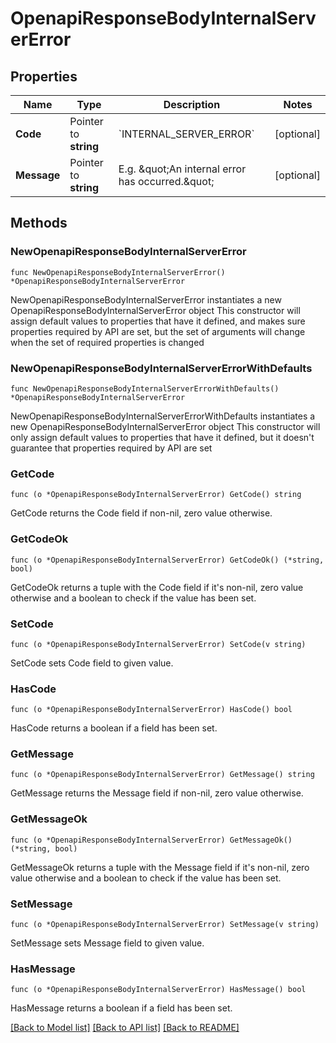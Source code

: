 # OpenapiResponseBodyInternalServerError

## Properties

Name | Type | Description | Notes
------------ | ------------- | ------------- | -------------
**Code** | Pointer to **string** | &#x60;INTERNAL_SERVER_ERROR&#x60; | [optional] 
**Message** | Pointer to **string** | E.g. \&quot;An internal error has occurred.\&quot; | [optional] 

## Methods

### NewOpenapiResponseBodyInternalServerError

`func NewOpenapiResponseBodyInternalServerError() *OpenapiResponseBodyInternalServerError`

NewOpenapiResponseBodyInternalServerError instantiates a new OpenapiResponseBodyInternalServerError object
This constructor will assign default values to properties that have it defined,
and makes sure properties required by API are set, but the set of arguments
will change when the set of required properties is changed

### NewOpenapiResponseBodyInternalServerErrorWithDefaults

`func NewOpenapiResponseBodyInternalServerErrorWithDefaults() *OpenapiResponseBodyInternalServerError`

NewOpenapiResponseBodyInternalServerErrorWithDefaults instantiates a new OpenapiResponseBodyInternalServerError object
This constructor will only assign default values to properties that have it defined,
but it doesn't guarantee that properties required by API are set

### GetCode

`func (o *OpenapiResponseBodyInternalServerError) GetCode() string`

GetCode returns the Code field if non-nil, zero value otherwise.

### GetCodeOk

`func (o *OpenapiResponseBodyInternalServerError) GetCodeOk() (*string, bool)`

GetCodeOk returns a tuple with the Code field if it's non-nil, zero value otherwise
and a boolean to check if the value has been set.

### SetCode

`func (o *OpenapiResponseBodyInternalServerError) SetCode(v string)`

SetCode sets Code field to given value.

### HasCode

`func (o *OpenapiResponseBodyInternalServerError) HasCode() bool`

HasCode returns a boolean if a field has been set.

### GetMessage

`func (o *OpenapiResponseBodyInternalServerError) GetMessage() string`

GetMessage returns the Message field if non-nil, zero value otherwise.

### GetMessageOk

`func (o *OpenapiResponseBodyInternalServerError) GetMessageOk() (*string, bool)`

GetMessageOk returns a tuple with the Message field if it's non-nil, zero value otherwise
and a boolean to check if the value has been set.

### SetMessage

`func (o *OpenapiResponseBodyInternalServerError) SetMessage(v string)`

SetMessage sets Message field to given value.

### HasMessage

`func (o *OpenapiResponseBodyInternalServerError) HasMessage() bool`

HasMessage returns a boolean if a field has been set.


[[Back to Model list]](../README.md#documentation-for-models) [[Back to API list]](../README.md#documentation-for-api-endpoints) [[Back to README]](../README.md)


